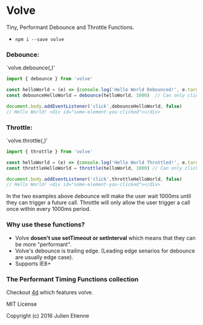 # Volve
Tiny, Performant Debounce and Throttle Functions.

- `npm i --save volve`

### Debounce:
`volve.debounce(<callback>,<delay>)'
```javascript
import { debounce } from 'volve'

const helloWorld = (e) => {console.log('Hello World Debounced!', e.target)}
const debounceHelloWorld = debounce(helloWorld, 1000)  // Can only click 1 second after your last click.

document.body.addEventListener('click',debounceHelloWorld, false)
// Hello World! <div id="some-element-you-clicked"></div>

```
### Throttle:
`volve.throttle(<callback>,<limit>)'
```javascript
import { throttle } from 'volve'

const helloWorld = (e) => {console.log('Hello World Throttled!', e.target)}
const throttleHelloWorld = throttle(helloWorld, 1000) // Can only click once in every second.

document.body.addEventListener('click',throttleHelloWorld, false)
// Hello World! <div id="some-element-you-clicked"></div>

```
In the two examples above debounce will make the user wait 1000ms until they can trigger a future call.
Throttle will only allow the user trigger a call once within every 1000ms period.

### Why use these functions?
- Volve **dosen't use setTimeout or setInterval** which means that they can be more "performant".
- Volve's debounce is trailing edge. (Leading edge senarios for debounce are usually edge case). 
- Supports IE8+

### The Performant Timing Functions collection
Checkout [4d](https://github.com/envidia/4d) which features volve.

MIT License

Copyright (c) 2016 Julien Etienne
